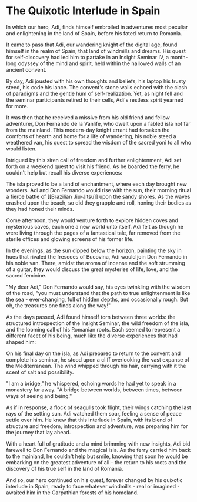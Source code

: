 # The Quixotic Interlude in Spain

In which our hero, Adi, finds himself embroiled in adventures most peculiar and enlightening in the land of Spain, before his fated return to Romania.

It came to pass that Adi, our wandering knight of the digital age, found himself in the realm of Spain, that land of windmills and dreams. His quest for self-discovery had led him to partake in an Insight Seminar IV, a month-long odyssey of the mind and spirit, held within the hallowed walls of an ancient convent.

By day, Adi jousted with his own thoughts and beliefs, his laptop his trusty steed, his code his lance. The convent's stone walls echoed with the clash of paradigms and the gentle hum of self-realization. Yet, as night fell and the seminar participants retired to their cells, Adi's restless spirit yearned for more.

It was then that he received a missive from his old friend and fellow adventurer, Don Fernando de la Vanlife, who dwelt upon a fabled isla not far from the mainland. This modern-day knight errant had forsaken the comforts of hearth and home for a life of wandering, his noble steed a weathered van, his quest to spread the wisdom of the sacred yoni to all who would listen.

Intrigued by this siren call of freedom and further enlightenment, Adi set forth on a weekend quest to visit his friend. As he boarded the ferry, he couldn't help but recall his diverse experiences:

The isla proved to be a land of enchantment, where each day brought new wonders. Adi and Don Fernando would rise with the sun, their morning ritual a fierce battle of [[Brazilian Jiu-Jitsu]] upon the sandy shores. As the waves crashed upon the beach, so did they grapple and roll, honing their bodies as they had honed their minds.

Come afternoon, they would venture forth to explore hidden coves and mysterious caves, each one a new world unto itself. Adi felt as though he were living through the pages of a fantastical tale, far removed from the sterile offices and glowing screens of his former life.

In the evenings, as the sun dipped below the horizon, painting the sky in hues that rivaled the frescoes of Bucovina, Adi would join Don Fernando in his noble van. There, amidst the aroma of incense and the soft strumming of a guitar, they would discuss the great mysteries of life, love, and the sacred feminine.

"My dear Adi," Don Fernando would say, his eyes twinkling with the wisdom of the road, "you must understand that the path to true enlightenment is like the sea - ever-changing, full of hidden depths, and occasionally rough. But oh, the treasures one finds along the way!"

As the days passed, Adi found himself torn between three worlds: the structured introspection of the Insight Seminar, the wild freedom of the isla, and the looming call of his Romanian roots. Each seemed to represent a different facet of his being, much like the diverse experiences that had shaped him:

On his final day on the isla, as Adi prepared to return to the convent and complete his seminar, he stood upon a cliff overlooking the vast expanse of the Mediterranean. The wind whipped through his hair, carrying with it the scent of salt and possibility.

"I am a bridge," he whispered, echoing words he had yet to speak in a monastery far away. "A bridge between worlds, between times, between ways of seeing and being."

As if in response, a flock of seagulls took flight, their wings catching the last rays of the setting sun. Adi watched them soar, feeling a sense of peace settle over him. He knew that this interlude in Spain, with its blend of structure and freedom, introspection and adventure, was preparing him for the journey that lay ahead.

With a heart full of gratitude and a mind brimming with new insights, Adi bid farewell to Don Fernando and the magical isla. As the ferry carried him back to the mainland, he couldn't help but smile, knowing that soon he would be embarking on the greatest adventure of all - the return to his roots and the discovery of his true self in the land of Romania.

And so, our hero continued on his quest, forever changed by his quixotic interlude in Spain, ready to face whatever windmills - real or imagined - awaited him in the Carpathian forests of his homeland.
